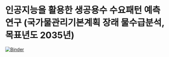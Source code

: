 # 인공지능을 활용한 생공용수 수요패턴 예측연구 (국가물관리기본계획 장래 물수급분석, 목표년도 2035년)








[![Binder](https://mybinder.org/badge_logo.svg)](https://mybinder.org/v2/gh/Kwater-AILab/water_forecast.git/HEAD)
